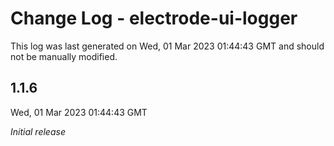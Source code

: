 # Change Log - electrode-ui-logger

This log was last generated on Wed, 01 Mar 2023 01:44:43 GMT and should not be manually modified.

## 1.1.6
Wed, 01 Mar 2023 01:44:43 GMT

_Initial release_

